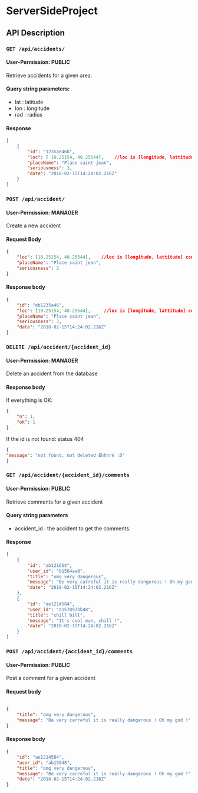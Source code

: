 # ServerSideProject

## API Description

### `GET /api/accidents/`

#### User-Permission: **PUBLIC**
Retrieve accidents for a given area.

#### Query string parameters:
- lat : latitude
- lon : longitude
- rad : radius

#### Response
```json
[
    { 
        "id": "1235ae46b",
        "loc": [ 10.25154, 40.25544],    //loc is [longitude, lattitude] couple
        "placeName": "Place saint jean",
        "seriousness": 3,
        "date": "2018-02-15T14:24:02.216Z"
    }
]
```

### `POST /api/accident/`

#### User-Permission: **MANAGER**
Create a new accident

#### Request Body

```json
{ 
    "loc": [10.25154, 40.25544],    //loc is [longitude, lattitude] couple
    "placeName": "Place saint jean",
    "seriousness": 2
}
```

#### Response body

```json
{ 
    "id": "eb1235a46",
    "loc": [10.25154, 40.25544],     //loc is [longitude, lattitude] couple
    "placeName": "Place saint jean",
    "seriousness": 3,
    "date": "2018-02-15T14:24:02.216Z"
}
```

### `DELETE /api/accident/{accident_id}`
#### User-Permission: **MANAGER**
Delete an accident from the database

#### Response body
If everything is OK:
````json
{
    "n": 1,
    "ok": 1
}
````
If the id is not found: status 404

````json
{
"message": "not found, not deleted Ehhhré :D"
}
````

### `GET /api/accident/{accident_id}/comments`
#### User-Permission: **PUBLIC**

Retrieve comments for a given accident

#### Query string parameters
- accident_id : the accident to get the comments.

#### Response
```json
[
    {
        "id": "ab121654",
        "user_id": "b1564aa8",
        "title": "omg very dangerous",
        "message": "Be very carreful it is really dangerous ! Oh my god !",
        "date": "2018-02-15T14:24:02.216Z"
    },
    {
        "id": "ae1214584",
        "user_id": "a157897bb48",
        "title": "chill bill",
        "message": "It's cool man, chill !",
        "date": "2018-02-15T14:24:02.216Z"
    }
]
```

### `POST /api/accident/{accident_id}/comments`
#### User-Permission: **PUBLIC**

Post a comment for a given accident

#### Request body

```json

{
    "title": "omg very dangerous",
    "message": "Be very carreful it is really dangerous ! Oh my god !"
}

```

#### Response body
```json
{
    "id": "ae1214584",
    "user_id": "ab15648",
    "title": "omg very dangerous",
    "message": "Be very carreful it is really dangerous ! Oh my god !",
    "date": "2018-02-15T14:24:02.216Z"
}
```
